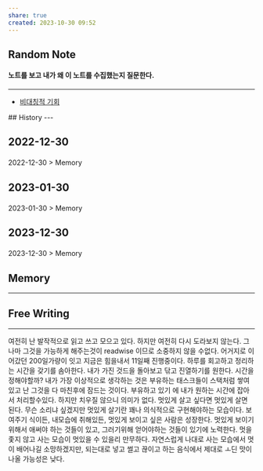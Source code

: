 ```yaml
---
share: true
created: 2023-10-30 09:52
---
```


## Random Note
#### 노트를 보고 내가 왜 이 노트를 수집했는지 질문한다.
---
<p><span><ul>
<li><a data-tooltip-position="top" aria-label="Infinity Drawer/비대칭적 기회.md" data-href="Infinity Drawer/비대칭적 기회.md" href="Infinity Drawer/비대칭적 기회.md" class="internal-link" target="_blank" rel="noopener">비대칭적 기회</a></li>
</ul></span></p>
## History
---
<h2><span><p>2022-12-30</p></span></h2><p><span><p><span alt="2022-12-30 > Memory" src="2022-12-30#Memory" class="internal-embed">2022-12-30 &gt; Memory</span></p></span></p><h2><span><p>2023-01-30</p></span></h2><p><span><p><span alt="2023-01-30 > Memory" src="2023-01-30#Memory" class="internal-embed">2023-01-30 &gt; Memory</span></p></span></p><h2><span><p>2023-12-30</p></span></h2><p><span><p><span alt="2023-12-30 > Memory" src="2023-12-30#Memory" class="internal-embed">2023-12-30 &gt; Memory</span></p></span></p>


## Memory
---




## Free Writing
---
여전히 난 발작적으로 읽고 쓰고 모으고 있다.
하지만 여전히 다시 도라보지 않는다. 그나마 그것을 가능하게 해주는것이 readwise 이므로 소중하지 않을 수없다. 어거지로 이어갔던 200일가량이 잇고 지금은 힘을내서 11일째 진행중이다.
하루를 회고하고 정리하는 시간을 갖기를 솜아한다. 내가 가진 것드을 돌아보고 닦고 진열하기를 원한다. 시간을 정해야할까? 내가 가장 이상적으로 생각하는 것은 부유하는 태스크들이 스택처럼 쌓여있고 난 그것을 다 마친후에 잠드는 것이다. 부유하고 있기 에 내가 원하는 시간에 잡아서 처리할수있다. 하지만 치우질 않으니 의미가 없다.
멋있게 살고 싶다면 멋있게 살면 된다.
무슨 소리냐 싶겠지만 멋있게 살기란 꽤나 의식적으로 구현해야하는 모습이다.
보여주기 식이든, 내모습에 취해있든, 멋있게 보이고 싶은 사람은 성장한다.
멋있게 보이기 위해서 애써야 하는 것들이 있고, 그러기위해 얻어야하는 것들이 있기에 노력한다. 멋을 좇지 않고 사는 모습이 멋있을 수 있을리 만무하다. 자연스럽게 나대로 사는 모습에서 멋이 배어나길 소망하겠지만, 되는대로 넣고 썰고 끊이고 하는 음식에서 제대로 ㅗ딘 맛이 나올 가능성은 낮다.
